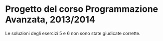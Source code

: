 # Progetto del corso Programmazione Avanzata, 2013/2014 #

Le soluzioni degli esercizi 5 e 6 non sono state giudicate corrette.
